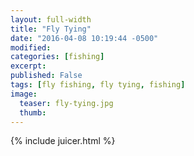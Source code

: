 ```yaml
---
layout: full-width
title: "Fly Tying"
date: "2016-04-08 10:19:44 -0500"
modified:
categories: [fishing]
excerpt:
published: False
tags: [fly fishing, fly tying, fishing]
image:
  teaser: fly-tying.jpg
  thumb:
---
```


{% include juicer.html %}
